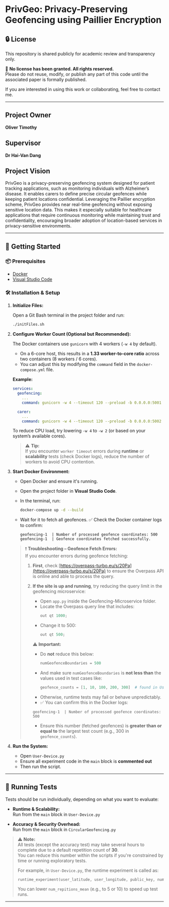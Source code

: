 # PrivGeo: Privacy-Preserving Geofencing using Paillier Encryption

## 🔒 License

This repository is shared publicly for academic review and transparency only.

🚫 **No license has been granted. All rights reserved.**  
Please do not reuse, modify, or publish any part of this code until the associated paper is formally published.

If you are interested in using this work or collaborating, feel free to contact me.

---

## Project Owner
**Oliver Timothy**

## Supervisor
**Dr Hai-Van Dang**

## Project Vision

PrivGeo is a privacy-preserving geofencing system designed for patient tracking applications, such as monitoring individuals with Alzheimer’s disease. It enables carers to define precise circular geofences while keeping patient locations confidential. Leveraging the Paillier encryption scheme, PrivGeo provides near real-time geofencing without exposing sensitive location data. This makes it especially suitable for healthcare applications that require continuous monitoring while maintaining trust and confidentiality, encouraging broader adoption of location-based services in privacy-sensitive environments.

---

## 🚀 Getting Started

### 📦 Prerequisites

- [Docker](https://www.docker.com/)
- [Visual Studio Code](https://code.visualstudio.com/)

### 🛠️ Installation & Setup

1. **Initialize Files:**

   Open a Git Bash terminal in the project folder and run:
   ```bash
   ./initFiles.sh
   ```
2. **Configure Worker Count (Optional but Recommended):**

   The Docker containers use `gunicorn` with 4 workers (`-w 4` by default).

   - On a 6-core host, this results in a **1.33 worker-to-core ratio** across two containers (8 workers / 6 cores).
   - You can adjust this by modifying the `command` field in the `docker-compose.yml` file.

   **Example:**
   ```yaml
   services:
     geofencing:
       ...
       command: gunicorn -w 4 --timeout 120 --preload -b 0.0.0.0:5001 app:app

     carer:
       ...
       command: gunicorn -w 4 --timeout 120 --preload -b 0.0.0.0:5002 app:app
   ```

   To reduce CPU load, try lowering `-w 4` to `-w 2` (or based on your system’s available cores).

   > ⚠️ **Tip:**  
   > If you encounter `worker timeout` errors during **runtime** or **scalability** tests (check Docker logs), reduce the number of workers to avoid CPU contention.

3. **Start Docker Environment:**

   - Open Docker and ensure it's running.
   - Open the project folder in **Visual Studio Code**.
   - In the terminal, run:
     ```bash
     docker-compose up -d --build
     ```

   - Wait for it to fetch all geofences. ✅ Check the Docker container logs to confirm:
     ```text
     geofencing-1  | Number of processed geofence coordinates: 500
     geofencing-1  | Geofence coordinates fetched successfully.
     ```
    > ❗ **Troubleshooting – Geofence Fetch Errors:**  
    > If you encounter errors during geofence fetching:
    >
    > 1. **First**, check [https://overpass-turbo.eu/s/20Pa](https://overpass-turbo.eu/s/20Pa) to ensure the Overpass API is online and able to process the query.
    >
    > 2. **If the site is up and running**, try reducing the query limit in the geofencing microservice:
    >
    >    - Open `app.py` inside the Geofencing-Microservice folder.
    >    - Locate the Overpass query line that includes:
    >      ```python
    >      out qt 1000;
    >      ```
    >    - Change it to 500:
    >      ```python
    >      out qt 500;
    >      ```
    >
    >    ⚠️ **Important:**  
    >    - Do **not** reduce this below:
    >      ```python
    >      numGeofenceBoundaries = 500
    >      ```
    >    - And make sure `numGeofenceBoundaries` is **not less than** the values used in test cases like:
    >      ```python
    >      geofence_counts = [1, 10, 100, 200, 300]  # found in User-Device.py
    >      ```
    >    - Otherwise, runtime tests may fail or behave unpredictably.
    >    - ✅ You can confirm this in the Docker logs:
    >    ```text
    >    geofencing-1  | Number of processed geofence coordinates: 500
    >    ```
    >    - Ensure this number (fetched geofences) is **greater than or equal to** the largest test count (e.g., 300 in `geofence_counts`).


4. **Run the System:**

   - Open `User-Device.py`
   - Ensure all experiment code in the `main` block is **commented out**
   - Then run the script.

---

## 🧪 Running Tests

Tests should be run individually, depending on what you want to evaluate:

- **Runtime & Scalability:**  
  Run from the `main` block in `User-Device.py`

- **Accuracy & Security Overhead:**  
  Run from the `main` block in `CircularGeofencing.py`

> ⚠️ **Note:**  
> All tests (except the accuracy test) may take several hours to complete due to a default repetition count of **30**.  
> You can reduce this number within the scripts if you're constrained by time or running exploratory tests.
>
> For example, in `User-Device.py`, the runtime experiment is called as:
> ```python
> runtime_experiment(user_latitude, user_longitude, public_key, num_repitions_mean=30)
> ```
> You can lower `num_repitions_mean` (e.g., to 5 or 10) to speed up test runs.
---